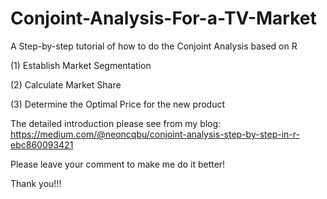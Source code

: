 # Conjoint-Analysis-For-a-TV-Market

A Step-by-step tutorial of how to do the Conjoint Analysis based on R

(1) Establish Market Segmentation

(2) Calculate Market Share

(3) Determine the Optimal Price for the new product

The detailed introduction please see from my blog:
https://medium.com/@neoncqbu/conjoint-analysis-step-by-step-in-r-ebc860093421

Please leave your comment to make me do it better! 

Thank you!!!

